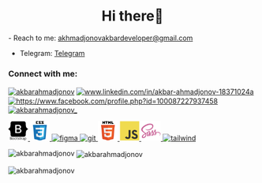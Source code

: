 <h1 align="center">Hi there👋</h1>
<!-- <img align='right' width='400' height='400' alt='Coding' src='https://cdn.dribbble.com/users/1162077/screenshots/3848914/programmer.gif'>-->
- Reach to me: <a href='mailto:akhmadjonovakbardeveloper@gmail.com'>akhmadjonovakbardeveloper@gmail.com</a>

- Telegram: <a href='https://telegram.me/akbarahmadjonov'>Telegram</a>

<h3 align="left">Connect with me:</h3>
<p align="left">
<a href="https://dev.to/akbarahmadjonov" target="blank"><img align="center" src="https://raw.githubusercontent.com/rahuldkjain/github-profile-readme-generator/master/src/images/icons/Social/devto.svg" alt="akbarahmadjonov" height="30" width="40" /></a>
<a href="https://www.linkedin.com/in/akbar-ahmadjonov-18371024a/" target="blank"><img align="center" src="https://raw.githubusercontent.com/rahuldkjain/github-profile-readme-generator/master/src/images/icons/Social/linked-in-alt.svg" alt="www.linkedin.com/in/akbar-ahmadjonov-18371024a" height="30" width="40" /></a>
<a href="https://fb.com/https://www.facebook.com/profile.php?id=100087227937458" target="blank"><img align="center" src="https://raw.githubusercontent.com/rahuldkjain/github-profile-readme-generator/master/src/images/icons/Social/facebook.svg" alt="https://www.facebook.com/profile.php?id=100087227937458" height="30" width="40" /></a>
<a href="https://instagram.com/akbarahmadjonov_" target="blank"><img align="center" src="https://raw.githubusercontent.com/rahuldkjain/github-profile-readme-generator/master/src/images/icons/Social/instagram.svg" alt="akbarahmadjonov_" height="30" width="40" /></a>
</p>

<p align="left"> <a href="https://getbootstrap.com" target="_blank" rel="noreferrer"> <img src="https://raw.githubusercontent.com/devicons/devicon/master/icons/bootstrap/bootstrap-plain-wordmark.svg" alt="bootstrap" width="40" height="40"/> </a> <a href="https://www.w3schools.com/css/" target="_blank" rel="noreferrer"> <img src="https://raw.githubusercontent.com/devicons/devicon/master/icons/css3/css3-original-wordmark.svg" alt="css3" width="40" height="40"/> </a> <a href="https://www.figma.com/" target="_blank" rel="noreferrer"> <img src="https://www.vectorlogo.zone/logos/figma/figma-icon.svg" alt="figma" width="40" height="40"/> </a> <a href="https://git-scm.com/" target="_blank" rel="noreferrer"> <img src="https://www.vectorlogo.zone/logos/git-scm/git-scm-icon.svg" alt="git" width="40" height="40"/> </a> <a href="https://www.w3.org/html/" target="_blank" rel="noreferrer"> <img src="https://raw.githubusercontent.com/devicons/devicon/master/icons/html5/html5-original-wordmark.svg" alt="html5" width="40" height="40"/> </a> <a href="https://developer.mozilla.org/en-US/docs/Web/JavaScript" target="_blank" rel="noreferrer"> <img src="https://raw.githubusercontent.com/devicons/devicon/master/icons/javascript/javascript-original.svg" alt="javascript" width="40" height="40"/> </a> <a href="https://sass-lang.com" target="_blank" rel="noreferrer"> <img src="https://raw.githubusercontent.com/devicons/devicon/master/icons/sass/sass-original.svg" alt="sass" width="40" height="40"/> </a> <a href="https://tailwindcss.com/" target="_blank" rel="noreferrer"> <img src="https://www.vectorlogo.zone/logos/tailwindcss/tailwindcss-icon.svg" alt="tailwind" width="40" height="40"/> </a> </p>

<p><img align="left" src="https://github-readme-stats.vercel.app/api/top-langs?username=akbarahmadjonov&show_icons=true&locale=en&layout=compact" alt="akbarahmadjonov" /></p>

<p>&nbsp;<img align="center" src="https://github-readme-stats.vercel.app/api?username=akbarahmadjonov&show_icons=true&locale=en" alt="akbarahmadjonov" /></p>

<p><img align="center" src="https://github-readme-streak-stats.herokuapp.com/?user=akbarahmadjonov&" alt="akbarahmadjonov" /></p>
